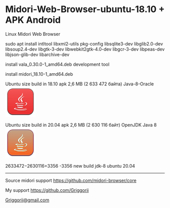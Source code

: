 # Midori-Web-Browser-ubuntu-18.10 + APK Android
Linux Midori Web Browser

sudo apt install intltool libxml2-utils pkg-config libsqlite3-dev libglib2.0-dev libsoup2.4-dev libgtk-3-dev libwebkit2gtk-4.0-dev libgcr-3-dev libpeas-dev libjson-glib-dev libarchive-dev

install vala_0.30.0-1_amd64.deb development tool

install midori_18.10-1_amd64.deb

Ubuntu size build in  18.10 apk 2,6 MB (2 633 472 байта) Java-8-Oracle <a href="https://github.com/Griggorii/java-8-oracle_linux_modification_engine_by_Griggorii?branch=master"><img src="https://raw.githubusercontent.com/Griggorii/java-8-oracle_linux_modification_engine_by_Griggorii/main/logo.png" alt=""></a>

Ubuntu size build in 20.04 apk 2,6 MB (2 630 116 байт) OpenJDK Java 8 <a href="https://github.com/Griggorii/openjdk-8-jdk_griggorii_build_ubuntu_20.04?branch=master"><img src="https://raw.githubusercontent.com/Griggorii/openjdk-8-jdk_griggorii_build_ubuntu_20.04/main/logo.png" alt=""></a>

2633472−2630116=3356 -3356 new build jdk-8 ubuntu 20.04

_______________________________________________

Source midori support https://github.com/midori-browser/core

My support https://github.com/Griggorii

Griggorii@gmail.com
